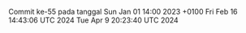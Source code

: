 Commit ke-55 pada tanggal Sun Jan 01 14:00 2023 +0100
Fri Feb 16 14:43:06 UTC 2024
Tue Apr  9 20:23:40 UTC 2024
